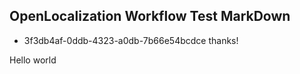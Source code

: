 ## OpenLocalization Workflow Test MarkDown
* 3f3db4af-0ddb-4323-a0db-7b66e54bcdce 
thanks!

Hello world